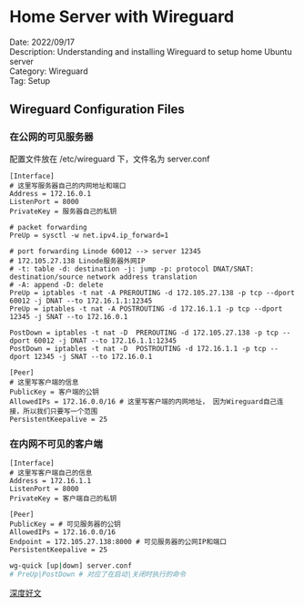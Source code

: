 # Home Server with Wireguard

Date: 2022/09/17\
Description: Understanding and installing Wireguard to setup home Ubuntu server\
Category: Wireguard\
Tag: Setup

## Wireguard Configuration Files

### 在公网的可见服务器
配置文件放在 /etc/wireguard 下，文件名为 server.conf
```editorconfig
[Interface]
# 这里写服务器自己的内网地址和端口
Address = 172.16.0.1
ListenPort = 8000
PrivateKey = 服务器自己的私钥

# packet forwarding
PreUp = sysctl -w net.ipv4.ip_forward=1

# port forwarding Linode 60012 --> server 12345
# 172.105.27.138 Linode服务器外网IP
# -t: table -d: destination -j: jump -p: protocol DNAT/SNAT: destination/source network address translation
# -A: append -D: delete 
PreUp = iptables -t nat -A PREROUTING -d 172.105.27.138 -p tcp --dport 60012 -j DNAT --to 172.16.1.1:12345
PreUp = iptables -t nat -A POSTROUTING -d 172.16.1.1 -p tcp --dport 12345 -j SNAT --to 172.16.0.1

PostDown = iptables -t nat -D  PREROUTING -d 172.105.27.138 -p tcp --dport 60012 -j DNAT --to 172.16.1.1:12345
PostDown = iptables -t nat -D  POSTROUTING -d 172.16.1.1 -p tcp --dport 12345 -j SNAT --to 172.16.0.1

[Peer]
# 这里写客户端的信息
PublicKey = 客户端的公钥
AllowedIPs = 172.16.0.0/16 # 这里写客户端的内网地址， 因为Wireguard自己连接，所以我们只要写一个范围
PersistentKeepalive = 25
```

### 在内网不可见的客户端
```editorconfig
[Interface]
# 这里写客户端自己的信息
Address = 172.16.1.1
ListenPort = 8000
PrivateKey = 客户端自己的私钥

[Peer]
PublicKey = # 可见服务器的公钥
AllowedIPs = 172.16.0.0/16
Endpoint = 172.105.27.138:8000 # 可见服务器的公网IP和端口
PersistentKeepalive = 25
```
```bash
wg-quick [up|down] server.conf
# PreUp|PostDown # 对应了在启动|关闭时执行的命令
```

[深度好文](http://xstarcd.github.io/wiki/Linux/iptables_forward_internetshare.html)